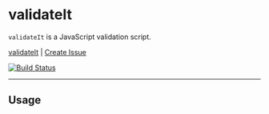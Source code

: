 # validateIt

`validateIt` is a JavaScript validation script.

<!--
![](icon.png)
-->

[validateIt](https://aslamanver.github.io/validate-it) | [Create Issue](https://github.com/aslamanver/validate-it/issues/new)

[![Build Status](https://github.com/aslamanver/validate-it/actions/workflows/node.js.yml/badge.svg)](https://github.com/aslamanver/validate-it/actions)

<hr/>

## Usage
